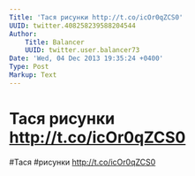 ```yaml
---
Title: 'Тася рисунки http://t.co/icOr0qZCS0'
UUID: twitter.408258239588204544
Author:
    Title: Balancer
    UUID: twitter.user.balancer73
Date: 'Wed, 04 Dec 2013 19:35:24 +0400'
Type: Post
Markup: Text
---
```


# Тася рисунки http://t.co/icOr0qZCS0

#Тася #рисунки http://t.co/icOr0qZCS0